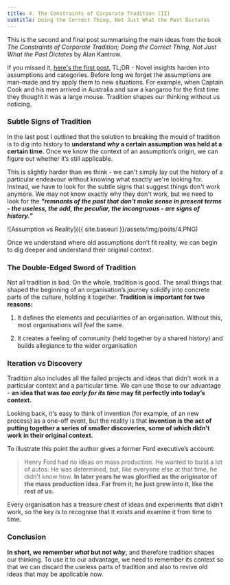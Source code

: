 ```yaml
---
title: 4. The Constraints of Corporate Tradition (II)
subtitle: Doing the Correct Thing, Not Just What the Past Dictates
---
```


This is the second and final post summarising the main ideas from the book _The Constraints of Corporate Tradition; Doing the Correct Thing, Not Just What the Past Dictates_ by Alan Kantrow.

If you missed it, [here's the first post.](https://taariqismail.com/2021-01-18-3-The-constraints-of-corporate-tradition-I) TL;DR - Novel insights harden into assumptions and categories. Before long we forget the assumptions are man-made and try apply them to new situations. For example, when Captain Cook and his men arrived in Australia and saw a kangaroo for the first time they thought it was a large mouse. Tradition shapes our thinking without us noticing.

### Subtle Signs of Tradition
In the last post I outlined that the solution to breaking the mould of tradition is to dig into history to __understand _why_ a certain assumption was held at a certain time.__ Once we know the context of an assumption’s origin, we can figure out whether it’s still applicable.

This is slightly harder than we think - we can't simply lay out the history of a particular endeavour without knowing what exactly we're looking for. Instead, we have to look for the subtle signs that suggest things don't work anymore. We may not know exactly why they don't work, but we need to look for the __“_remnants of the past that don't make sense in present terms - the useless, the odd, the peculiar, the incongruous - are signs of history._”__

![Assumption vs Reality]({{ site.baseurl }}/assets/img/posts/4.PNG)

Once we understand where old assumptions don’t fit reality, we can begin to dig deeper and understand their original context.

### The Double-Edged Sword of Tradition
Not all tradition is bad. On the whole, tradition is good. The small things that shaped the beginning of an organisation’s journey solidify into concrete parts of the culture, holding it together. __Tradition is important for two reasons:__

1. It defines the elements and peculiarities of an organisation. Without this, most organisations will _feel_ the same.

2. It creates a feeling of community (held together by a shared history) and builds allegiance to the wider organisation

### Iteration vs Discovery
Tradition also includes all the failed projects and ideas that didn't work in a particular context and a particular time. We can use those to our advantage - __an idea that was _too early for its time_ may fit perfectly into today’s context.__

Looking back, it's easy to think of invention (for example, of an new process) as a one-off event, but the reality is that __invention is the act of putting together a series of smaller discoveries, some of which didn't work in their original context.__

To illustrate this point the author gives a former Ford executive’s account:

> Henry Ford had no ideas on mass production. He wanted to build a lot of autos. He was determined, but, like everyone else at that time, he didn't know how. __In later years he was glorified as the originator of the mass production idea. Far from it; he just grew into it, like the rest of us.__

Every organisation has a treasure chest of ideas and experiments that didn’t work, so the key is to recognise that it exists and examine it from time to time.

### Conclusion
__In short, we remember _what_ but not _why_,__ and therefore tradition shapes our thinking. To use it to our advantage, we need to remember its context so that we can discard the useless parts of tradition and also to revive old ideas that may be applicable now.

